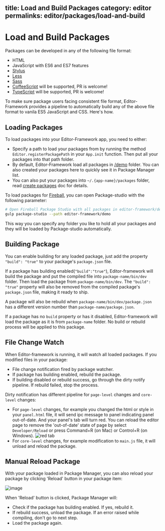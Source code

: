 title: Load and Build Packages
category: editor
permalinks: editor/packages/load-and-build
---

# Load and Build Packages

Packages can be developed in any of the following file format:

- HTML
- JavaScript with ES6 and ES7 features
- [Stylus](https://learnboost.github.io/stylus/)
- [Less](http://lesscss.org/)
- [Sass](http://sass-lang.com/)
- [CoffeeScript](http://coffeescript.org/) will be supported, PR is welcome!
- [TypeScript](http://www.typescriptlang.org/) will be supported, PR is welcome!

To make sure package users facing consistent file format, Editor-Framework provides a pipeline to automatically build any of the above file format to vanila ES5 JavaScript and CSS. Here's how.

## Loading Packages

To load packages into your Editor-Framework app, you need to either:

- Specify a path to load your packages from by running the method `Editor.registerPackagePath` in your `App.init` function. Then put all your packages into that path folder.
- By default, Editor-Framework load all packages in [/demo](/demo) folder. You can also created your packages here to quickly see it in Package Manager list.
- You can also put your packages into `~/.{app-name}/packages` folder, read [create packages](/docs/manual/create-your-package.md#create-your-package) doc for details.

To load packages for [Fireball](https://github.com/fireball-x/fireball), you can open Package-studio with the following parameter:

```bash
# Open Fireball Package Studio with all packages in editor-framework/demo loaded
gulp package-studio --path editor-framework/demo
```

This way you can specify any folder you like to hold all your packages and they will be loaded by Package-studio automatically.

## Building Package

You can enable building for any loaded package, just add the property `"build": "true"` to your package's `package.json` file.

If a package has building enabled(`"build":"true"`), Editor-framework will build the package and put the compiled file into `package-name/bin/dev` folder. Then load the package from `package-name/bin/dev`.  The `"build": "true"` property will also be removed from the compiled package's `package.json` file, making it ready to ship.

A package will also be rebuild when `package-name/bin/dev/package.json` has a different version number than `package-name/package.json`.

If a package has no `build` property or has it disabled, Editor-framework will load the package as it is from `package-name` folder. No build or rebuild process will be applied to this package.

## File Change Watch

When Editor-framework is running, it will watch all loaded packages. If you modified files in your package:

- File change notification fired by package watcher.
- If package has building enabled, rebuild the package.
- If building disabled or rebuild success, go through the dirty notify pipeline. If rebuild failed, stop the process.

Dirty notification has different pipeline for `page-level` changes and `core-level` changes:

- For `page-level` changes, for example you changed the html or style in your `panel.html` file, it will send ipc message to panel indicating panel out-of-date. And your panel's tab will turn red. You can reload the editor page to remove the 'out-of-date' state of page by select `Developer/Reload` or press Command+R (on Mac) or Control+R (on Windows).
![red tab](https://cloud.githubusercontent.com/assets/344547/8019179/70f804fe-0c73-11e5-8736-8df1a71e34a4.png)
- For `core-level` changes, for example modification to `main.js` file, it will unload and reload the package.

## Manual Reload Package

With your package loaded in Package Manager, you can also reload your package by clicking 'Reload' button in your package item:

![image](https://cloud.githubusercontent.com/assets/344547/8019037/beb6e248-0c6c-11e5-868d-9fe40c056155.png)

When 'Reload' button is clicked, Package Manager will:

- Check if the package has building enabled. If yes, rebuild it.
- If rebuild success, unload the package. If an error raised while compiling, don't go to next step.
- Load the package again.
